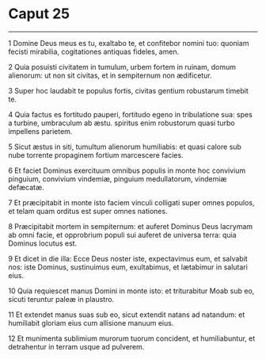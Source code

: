 # Caput 25

***

1 Domine Deus meus es tu, exaltabo te, et confitebor nomini tuo: quoniam fecisti mirabilia, cogitationes antiquas fideles, amen.

2 Quia posuisti civitatem in tumulum, urbem fortem in ruinam, domum alienorum: ut non sit civitas, et in sempiternum non ædificetur.

3 Super hoc laudabit te populus fortis, civitas gentium robustarum timebit te.

4 Quia factus es fortitudo pauperi, fortitudo egeno in tribulatione sua: spes a turbine, umbraculum ab æstu. spiritus enim robustorum quasi turbo impellens parietem.

5 Sicut æstus in siti, tumultum alienorum humiliabis: et quasi calore sub nube torrente propaginem fortium marcescere facies.

6 Et faciet Dominus exercituum omnibus populis in monte hoc convivium pinguium, convivium vindemiæ, pinguium medullatorum, vindemiæ defæcatæ.

7 Et præcipitabit in monte isto faciem vinculi colligati super omnes populos, et telam quam orditus est super omnes nationes.

8 Præcipitabit mortem in sempiternum: et auferet Dominus Deus lacrymam ab omni facie, et opprobrium populi sui auferet de universa terra: quia Dominus locutus est.

9 Et dicet in die illa: Ecce Deus noster iste, expectavimus eum, et salvabit nos: iste Dominus, sustinuimus eum, exultabimus, et lætabimur in salutari eius.

10 Quia requiescet manus Domini in monte isto: et triturabitur Moab sub eo, sicuti teruntur paleæ in plaustro.

11 Et extendet manus suas sub eo, sicut extendit natans ad natandum: et humiliabit gloriam eius cum allisione manuum eius.

12 Et munimenta sublimium murorum tuorum concident, et humiliabuntur, et detrahentur in terram usque ad pulverem.

